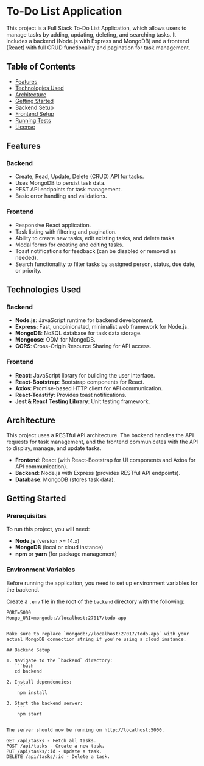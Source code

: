 # To-Do List Application

This project is a Full Stack To-Do List Application, which allows users to manage tasks by adding, updating, deleting, and searching tasks. It includes a backend (Node.js with Express and MongoDB) and a frontend (React) with full CRUD functionality and pagination for task management.

## Table of Contents

- [Features](#features)
- [Technologies Used](#technologies-used)
- [Architecture](#architecture)
- [Getting Started](#getting-started)
- [Backend Setup](#backend-setup)
- [Frontend Setup](#frontend-setup)
- [Running Tests](#running-tests)
- [License](#license)

## Features

### Backend
- Create, Read, Update, Delete (CRUD) API for tasks.
- Uses MongoDB to persist task data.
- REST API endpoints for task management.
- Basic error handling and validations.
  
### Frontend
- Responsive React application.
- Task listing with filtering and pagination.
- Ability to create new tasks, edit existing tasks, and delete tasks.
- Modal forms for creating and editing tasks.
- Toast notifications for feedback (can be disabled or removed as needed).
- Search functionality to filter tasks by assigned person, status, due date, or priority.

## Technologies Used

### Backend
- **Node.js**: JavaScript runtime for backend development.
- **Express**: Fast, unopinionated, minimalist web framework for Node.js.
- **MongoDB**: NoSQL database for task data storage.
- **Mongoose**: ODM for MongoDB.
- **CORS**: Cross-Origin Resource Sharing for API access.

### Frontend
- **React**: JavaScript library for building the user interface.
- **React-Bootstrap**: Bootstrap components for React.
- **Axios**: Promise-based HTTP client for API communication.
- **React-Toastify**: Provides toast notifications.
- **Jest & React Testing Library**: Unit testing framework.

## Architecture

This project uses a RESTful API architecture. The backend handles the API requests for task management, and the frontend communicates with the API to display, manage, and update tasks.

- **Frontend**: React (with React-Bootstrap for UI components and Axios for API communication).
- **Backend**: Node.js with Express (provides RESTful API endpoints).
- **Database**: MongoDB (stores task data).
  
## Getting Started

### Prerequisites

To run this project, you will need:

- **Node.js** (version >= 14.x)
- **MongoDB** (local or cloud instance)
- **npm** or **yarn** (for package management)

### Environment Variables

Before running the application, you need to set up environment variables for the backend.

Create a `.env` file in the root of the `backend` directory with the following:
```
PORT=5000
Mongo_URI=mongodb://localhost:27017/todo-app


Make sure to replace `mongodb://localhost:27017/todo-app` with your actual MongoDB connection string if you're using a cloud instance.

## Backend Setup

1. Navigate to the `backend` directory:
   ```bash
   cd backend

2. Install dependencies:
    ```
    npm install

3. Start the backend server:
    ```
    npm start


The server should now be running on http://localhost:5000.

GET /api/tasks - Fetch all tasks.
POST /api/tasks - Create a new task.
PUT /api/tasks/:id - Update a task.
DELETE /api/tasks/:id - Delete a task.
